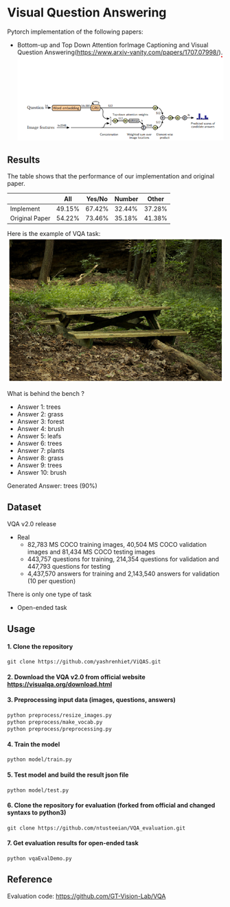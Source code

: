 # Visual Question Answering
Pytorch implementation of the following papers: 
* Bottom-up and Top Down Attention forImage Captioning and Visual Question Answering(https://www.arxiv-vanity.com/papers/1707.07998/).
![model](./png/Architecture.png)
## Results
The table shows that the performance of our implementation and original paper. 

|  | All | Yes/No | Number | Other |
| ------ | ------ | ------ | ------ | ------ |
| Implement | 49.15% | 67.42% | 32.44% | 37.28% |
| Original Paper | 54.22% | 73.46% | 35.18% | 41.38% |

Here is the example of VQA task:<br>
![result](./png/What_is_behind_the_bench.png) 

What is behind the bench ?

* Answer 1: trees
* Answer 2: grass
* Answer 3: forest
* Answer 4: brush
* Answer 5: leafs
* Answer 6: trees
* Answer 7: plants
* Answer 8: grass
* Answer 9: trees
* Answer 10: brush

Generated Answer: trees (90%)
## Dataset
VQA v2.0 release
- Real 
	- 82,783 MS COCO training images, 40,504 MS COCO validation images and 81,434 MS COCO testing images 
	- 443,757 questions for training, 214,354 questions for validation and 447,793 questions for testing
	- 4,437,570 answers for training and 2,143,540 answers for validation (10 per question)

There is only one type of task
- Open-ended task
## Usage
#### 1. Clone the repository
```
git clone https://github.com/yashrenhiet/ViQAS.git
```
#### 2. Download the VQA v2.0 from official website https://visualqa.org/download.html
#### 3. Preprocessing input data (images, questions, answers)
```
python preprocess/resize_images.py
python preprocess/make_vocab.py
python preprocess/preprocessing.py
```
#### 4. Train the model
```
python model/train.py 
```
#### 5. Test model and build the result json file
```
python model/test.py
```
#### 6. Clone the repository for evaluation (forked from official and changed syntaxs to python3)
```
git clone https://github.com/ntusteeian/VQA_evaluation.git
``` 
#### 7. Get evaluation results for open-ended task
```
python vqaEvalDemo.py
```
## Reference
Evaluation code: https://github.com/GT-Vision-Lab/VQA
